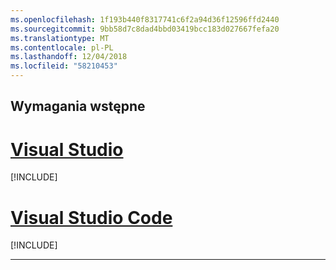 ```yaml
---
ms.openlocfilehash: 1f193b440f8317741c6f2a94d36f12596ffd2440
ms.sourcegitcommit: 9bb58d7c8dad4bbd03419bcc183d027667fefa20
ms.translationtype: MT
ms.contentlocale: pl-PL
ms.lasthandoff: 12/04/2018
ms.locfileid: "58210453"
---
```

## <a name="prerequisites"></a>Wymagania wstępne

# <a name="visual-studiotabvisual-studio"></a>[Visual Studio](#tab/visual-studio)

[!INCLUDE[](~/includes/net-core-prereqs-vs-2.2.md)]

# <a name="visual-studio-codetabvisual-studio-code"></a>[Visual Studio Code](#tab/visual-studio-code)

[!INCLUDE[](~/includes/net-core-prereqs-vsc-2.2.md)]

---